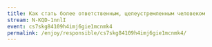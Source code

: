 ```yaml
---
title: Как стать более ответственным, целеустремленным человеком
stream: N-KQD-1nnlI
event: cs7skg84109h4imj6gie1mcnmk4
permalink: /enjoy/responsible/cs7skg84109h4imj6gie1mcnmk4/
---
```

